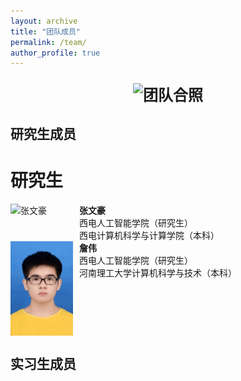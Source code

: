 ```yaml
---
layout: archive
title: "团队成员"
permalink: /team/
author_profile: true
---
```


<div style="text-align: center;">
  <p style="font-size: 24px; font-weight: bold;"我们的团队合照：</p>
  <img src="../images/hezhao.png" alt="团队合照" style="width: 50%;">
</div>

## 研究生成员

# 研究生

<div style="display: flex; align-items: flex-start; justify-content: space-between; flex-wrap: wrap;">
  <div style="display: flex; align-items: flex-start; margin-right: 20px;">
    <img src="../images/zhang.png" alt="张文豪" style="width: 100px; margin-right: 10px;">
    <div>
      <p style="margin: 0;"><strong>张文豪</strong></p>
      <p style="margin: 0;">西电人工智能学院（研究生）</p>
      <p style="margin: 0;">西电计算机科学与计算学院（本科）</p>
    </div>
  </div>
  <div style="display: flex; align-items: flex-start;">
    <img src="../images/zhan.png" alt="詹伟" style="width: 100px; margin-right: 10px;">
    <div>
      <p style="margin: 0;"><strong>詹伟</strong></p>
      <p style="margin: 0;">西电人工智能学院（研究生）</p>
      <p style="margin: 0;">河南理工大学计算机科学与技术（本科）</p>
    </div>
  </div>
</div>




## 实习生成员
